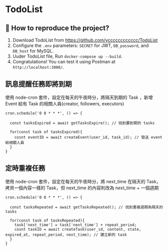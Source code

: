 # TodoList

## 🚀 How to reproduce the project?
1. Download TodoList from https://github.com/ycccccccccccc/TodoList
2. Configure the `.env` parameters: `SECRET` for JWT, `DB_password`, and `DB_host` for MySQL.
3. Uuder TodoList file, Run `docker-compose up --build`.
6. Congratulations! You can test it using Postman at `http://localhost:3000/`.

## 訊息提醒任務即將到期
使用 node-cron 套件，設定在每天的午夜時分，將隔天到期的 Task ，新增 Event 給有 Task 的相關人員(creator, followers, executors)

```
cron.schedule('0 0 * * *', () => {

  const tasksExpired = await getTasksExpire(); // 找到要到期的 tasks

  for(const task of tasksExpired){
    cosnt eventID = await createEvent(user_id, task_id); // 發送 event 給相關人員
  }
}
```

## 定時重複任務
使用 node-cron 套件，設定在每天的午夜時分，將 next_time 在隔天的 Task，拷貝一個內容一樣的 Task，但 next_time 的內容則改為 next_time + 一個週期
```
cron.schedule('0 0 * * *', () => {

  const tasksRepeated = await getTasksRepeated(); // 找到重複週期為隔天的 tasks

  for(const task of tasksRepeated){
    task['next_time'] = task['next_time'] + repeat_period; 
    cosnt taskID = await createTask(user_id, content, state, expired_at, repeat_period, next_time); // 建立新的 task
  }
}
```
